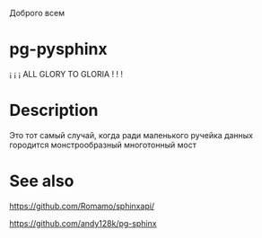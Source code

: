 Доброго всем

# pg-pysphinx

¡ ¡ ¡ ALL GLORY TO GLORIA ! ! !

# Description

Это тот самый случай, когда ради маленького ручейка данных городится монстрообразный многотонный мост

# See also

https://github.com/Romamo/sphinxapi/

https://github.com/andy128k/pg-sphinx
